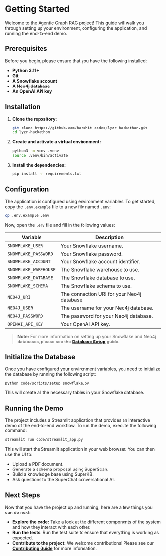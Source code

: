 # Getting Started

Welcome to the Agentic Graph RAG project! This guide will walk you through
setting up your environment, configuring the application, and running the
end-to-end demo.

## Prerequisites

Before you begin, please ensure that you have the following installed:

- **Python 3.11+**
- **Git**
- **A Snowflake account**
- **A Neo4j database**
- **An OpenAI API key**

## Installation

1.  **Clone the repository:**

    ```bash
    git clone https://github.com/harshit-codes/lyzr-hackathon.git
    cd lyzr-hackathon
    ```

2.  **Create and activate a virtual environment:**

    ```bash
    python3 -m venv .venv
    source .venv/bin/activate
    ```

3.  **Install the dependencies:**

    ```bash
    pip install -r requirements.txt
    ```

## Configuration

The application is configured using environment variables. To get started,
copy the `.env.example` file to a new file named `.env`:

```bash
cp .env.example .env
```

Now, open the `.env` file and fill in the following values:

| Variable                | Description                                      |
| ----------------------- | ------------------------------------------------ |
| `SNOWFLAKE_USER`        | Your Snowflake username.                         |
| `SNOWFLAKE_PASSWORD`    | Your Snowflake password.                         |
| `SNOWFLAKE_ACCOUNT`     | Your Snowflake account identifier.               |
| `SNOWFLAKE_WAREHOUSE`   | The Snowflake warehouse to use.                  |
| `SNOWFLAKE_DATABASE`    | The Snowflake database to use.                   |
| `SNOWFLAKE_SCHEMA`      | The Snowflake schema to use.                     |
| `NEO4J_URI`             | The connection URI for your Neo4j database.      |
| `NEO4J_USER`            | The username for your Neo4j database.            |
| `NEO4J_PASSWORD`        | The password for your Neo4j database.            |
| `OPENAI_API_KEY`        | Your OpenAI API key.                             |

> **Note:** For more information on setting up your Snowflake and Neo4j
> databases, please see the [**Database Setup**](database-setup.md) guide.

## Initialize the Database

Once you have configured your environment variables, you need to initialize
the database by running the following script:

```bash
python code/scripts/setup_snowflake.py
```

This will create all the necessary tables in your Snowflake database.

## Running the Demo

The project includes a Streamlit application that provides an interactive
demo of the end-to-end workflow. To run the demo, execute the following
command:

```bash
streamlit run code/streamlit_app.py
```

This will start the Streamlit application in your web browser. You can then
use the UI to:

-   Upload a PDF document.
-   Generate a schema proposal using SuperScan.
-   Build a knowledge base using SuperKB.
-   Ask questions to the SuperChat conversational AI.

## Next Steps

Now that you have the project up and running, here are a few things you can
do next:

-   **Explore the code:** Take a look at the different components of the
    system and how they interact with each other.
-   **Run the tests:** Run the test suite to ensure that everything is
    working as expected.
-   **Contribute to the project:** We welcome contributions! Please see our
    [**Contributing Guide**](contributing.md) for more information.